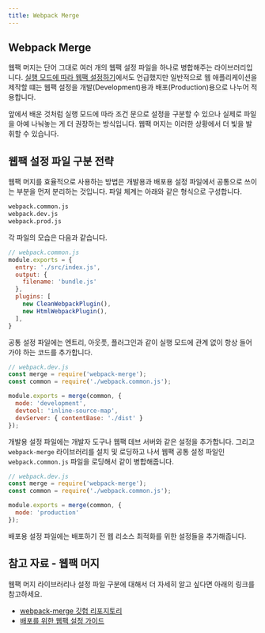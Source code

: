```yaml
---
title: Webpack Merge
---
```


## Webpack Merge

웹팩 머지는 단어 그대로 여러 개의 웹팩 설정 파일을 하나로 병합해주는 라이브러리입니다. [실행 모드에 따라 웹팩 설정하기](advanced/mode-config.html#실행-모드에-따라-웹팩-설정-달리하기)에서도 언급했지만 일반적으로 웹 애플리케이션을 제작할 떄는 웹팩 설정을 개발(Development)용과 배포(Production)용으로 나누어 적용합니다.

앞에서 배운 것처럼 실행 모드에 따라 조건 문으로 설정을 구분할 수 있으나 실제로 파일을 아예 나눠놓는 게 더 권장하는 방식입니다. 웹팩 머지는 이러한 상황에서 더 빛을 발휘할 수 있습니다.

## 웹팩 설정 파일 구분 전략

웹팩 머지를 효율적으로 사용하는 방법은 개발용과 배포용 설정 파일에서 공통으로 쓰이는 부분을 먼저 분리하는 것입니다. 파일 체계는 아래와 같은 형식으로 구성합니다.

```bash
webpack.common.js
webpack.dev.js
webpack.prod.js
```

각 파일의 모습은 다음과 같습니다.

```js
// webpack.common.js
module.exports = {
  entry: './src/index.js',
  output: {
    filename: 'bundle.js'
  },
  plugins: [
    new CleanWebpackPlugin(),
    new HtmlWebpackPlugin(),
  ],
}
```

공통 설정 파일에는 엔트리, 아웃풋, 플러그인과 같이 실행 모드에 관계 없이 항상 들어가야 하는 코드를 추가합니다.

```js
// webpack.dev.js
const merge = require('webpack-merge');
const common = require('./webpack.common.js');

module.exports = merge(common, {
  mode: 'development',
  devtool: 'inline-source-map',
  devServer: { contentBase: './dist' }
});
```

개발용 설정 파일에는 개발자 도구나 웹팩 데브 서버와 같은 설정을 추가합니다. 그리고 `webpack-merge` 라이브러리를 설치 및 로딩하고 나서 웹팩 공통 설정 파일인 `webpack.common.js` 파일을 로딩해서 같이 병합해줍니다.

```js
// webpack.dev.js
const merge = require('webpack-merge');
const common = require('./webpack.common.js');

module.exports = merge(common, {
  mode: 'production'
});
```

배포용 설정 파일에는 배포하기 전 웹 리소스 최적화를 위한 설정들을 추가해줍니다.

## 참고 자료 - 웹팩 머지

웹팩 머지 라이브러리나 설정 파일 구분에 대해서 더 자세히 알고 싶다면 아래의 링크를 참고하세요.

- [webpack-merge 깃헙 리포지토리](https://github.com/survivejs/webpack-merge)
- [배포를 위한 웹팩 설정 가이드](https://webpack.js.org/guides/production/)
